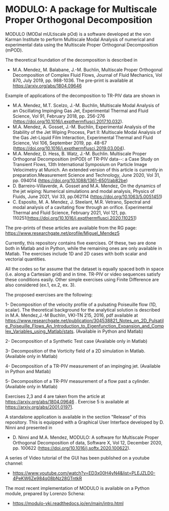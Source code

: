 # MODULO: A package for Multiscale Proper Orthogonal Decomposition
MODULO (MODal mULtiscale pOd) is a software developed at the von Karman Institute to perform Multiscale Modal Analysis of numerical and experimental data using the Multiscale Proper Orthogonal Decomposition (mPOD).

The theoretical foundation of the decomposition is described in
- M.A. Mendez, M. Balabane, J.-M. Buchlin, Multiscale Proper Orthogonal Decomposition of Complex Fluid Flows, Journal of Fluid Mechanics, Vol 870, July 2019, pp. 988-1036. The pre-print is available at https://arxiv.org/abs/1804.09646

 Example of applications of the decomposition to TR-PIV data are shown in

 -  M.A. Mendez, M.T. Scelzo, J.-M. Buchlin, Multiscale Modal Analysis of an Oscillating Impinging Gas Jet, Experimental Thermal and Fluid Science, Vol 91, February 2018, pp. 256-276 (https://doi.org/10.1016/j.expthermflusci.2017.10.032).
 -  M.A. Mendez, A. Gosset, J.-M. Buchlin, Experimental Analysis of the Stability of the Jet Wiping Process, Part II: Multiscale Modal Analysis of the Gas Jet-Liquid Film Interaction, Experimental Thermal and Fluid Science, Vol 106, September 2019, pp. 48-67 (https://doi.org/10.1016/j.expthermflusci.2019.03.004).
 -  M.A. Mendez, D. Hess, B. Watz, J.-M. Buchlin. Multiscale Proper Orthogonal Decomposition (mPOD) of TR-PIV data--: a Case Study on Transient Flows, 13th International Symposium on Particle Image Velocimetry at Munich. An extended version of this article is currently in preparation.Measurement Science and Technology, June 2020, Vol 31, pp. 094014 (https://doi.org/10.1088/1361-6501/ab82be)
 -  D. Barreiro-Villaverde, A. Gosset and M.A. Mendez, On the dynamics of the jet wiping: Numerical simulations and modal analysis, Physics of Fluids, June 2021, Vol 33, pp.062114 (https://doi.org/10.1063/5.0051451)
 -  C. Esposito, M. A. Mendez, J. Steelant, M.R. Vetrano, Spectral and modal analysis of a cavitating flow through an orifice. Experimental Thermal and Fluid Science, February 2021, Vol 121, pp. 110251(https://doi.org/10.1016/j.expthermflusci.2020.110251)

The pre-prints of these articles are available from the RG page: https://www.researchgate.net/profile/Miguel_Mendez5

Currently, this repository contains five exercises. 
Of these, two are done both in Matlab and in Python, while the remaining ones are only available in Matlab. The exercises include 1D and 2D cases with both scalar and vectorial quantities.

All the codes so far assume that the dataset is equally spaced both in space (i.e. along a Cartesian grid) and in time.
TR-PIV or video sequences satisfy these conditions easily. 
Other simple exercises using Finite Difference are also considered (ex.1, ex.2, ex. 3).

The proposed exercises are the following:

1- Decomposition of the velocity profile of a pulsating Poiseuille flow (1D, scalar). The theoretical background for the analytical solution is described in M.A. Mendez,J.-M Buchlin, VKI-TN 215, 2016, pdf available at https://www.researchgate.net/publication/304538821_Notes_on_2D_Pulsatile_Poiseuille_Flows_An_Introduction_to_Eigenfunction_Expansion_and_Complex_Variables_using_Matlab/stats.
(Available in Python and Matlab)

2- Decomposition of a Synthetic Test case
(Available only in Matlab)

3- Decomposition of the Vorticity field of a 2D simulation in Matlab.
(Available only in Matlab)

4- Decomposition of a TR-PIV measurement of an impinging jet.
(Available in Python and Matlab)

5- Decomposition of a TR-PIV measurement of a flow past a cylinder.
(Available only in Matlab)

Exercises 2,3 and 4 are taken from the article at https://arxiv.org/abs/1804.09646 .
Exercise 5 is available at https://arxiv.org/abs/2001.01971.

A standalone application is available in the section "Release" of this repository.
This is equipped with a Graphical User Interface developed by D. Ninni and presented in 

-  D. Ninni and M.A. Mendez, MODULO: A software for Multiscale Proper Orthogonal Decomposition of data, Software X, Vol 12, December 2020, pp. 100622 
   (https://doi.org/10.1016/j.softx.2020.100622).

A series of Video tutorial of the GUI has been published on a youtube channel:

- https://www.youtube.com/watch?v=ED3x00H4yN4&list=PLEJZLD0-4PeKW6Ze984q08bNz28GTntkR

The most recent implementation of MODULO is available on a Python module, prepared by Lorenzo Schena:

- https://modulo-vki.readthedocs.io/en/main/intro.html






